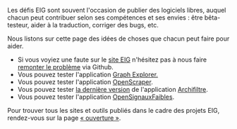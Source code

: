 Les défis EIG sont souvent l'occasion de publier des logiciels libres, auquel chacun peut contribuer selon ses compétences et ses envies : être bêta-testeur, aider à la traduction, corriger des bugs, etc.

Nous listons sur cette page des idées de choses que chacun peut faire pour aider.

-   Si vous voyiez une faute sur le [site EIG](https://entrepreneur-interet-general.etalab.gouv.fr/) n'hésitez pas à nous faire [remonter le problème](https://github.com/entrepreneur-interet-general/site-eig/issues/new) via Github.
-   Vous pouvez tester l'application [Graph Explorer.](https://github.com/entrepreneur-interet-general/graph-explorer)
-   Vous pouvez tester l'application [OpenScraper](https://github.com/entrepreneur-interet-general/OpenScraper).
-   Vous pouvez tester [la dernière version](https://archifiltre.github.io/v8/) de l'application [Archifiltre](https://archifiltre.github.io/).
-   Vous pouvez tester l'application [OpenSignauxFaibles](https://github.com/entrepreneur-interet-general/opensignauxfaibles).

Pour trouver tous les sites et outils publiés dans le cadre des projets EIG, rendez-vous sur la page [« ouverture »](ouverture.md).


